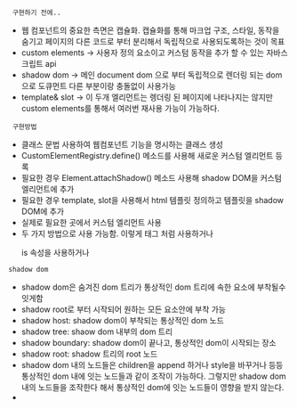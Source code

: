 ``` 구현하기 전에..```
* 웹 컴포넌트의 중요한 측면은 캡슐화. 캡슐화를 통해 마크업 구조, 스타일, 동작을 숨기고 페이지의 다른 코드로 부터 분리해서 독립적으로 사용되도록하는 것이 목표
* custom elements -> 사용자 정의 요소이고 커스텀 동작을 추가 할 수 있는 자바스크립트 api 
* shadow dom -> 메인 document dom 으로 부터 독립적으로 렌더링 되는 dom으로 도큐먼트 다른 부분이랑 충돌없이 사용가능
* template& slot -> 이 두개 엘리먼트는 렝더링 된 페이지에 나타나지는 않지만 custom elements를 통해서 여러번 재사용 가능이 가능하다.

``` 구현방법```
* 클래스 문법 사용하여 웹컴포넌트 기능을 명시하는 클래스 생성
* CustomElementRegistry.define() 메소드를 사용해 새로운 커스텀 엘리먼트 등록
* 필요한 경우 Element.attachShadow() 메소드 사용해 shadow DOM을 커스텀 엘리먼트에 추가
* 필요한 경우 template, slot을 사용해서 html 템플릿 정의하고 템플릿을 shadow DOM에 추가
* 실제로 필요한 곳에서 커스텀 엘리먼트 사용
* 두 가지 방법으로 사용 가능함. <popup-info> 이렇게 태그 처럼 사용하거나 <p is="word-count"/> is 속성을 사용하거나

``` shadow dom ```
* shadow dom은 숨겨진 dom 트리가 통상적인 dom 트리에 속한 요소에 부착될수 잇게함
* shadow root로 부터 시작되어 원하는 모든 요소안에 부착 가능
* shadow host: shadow dom이 부착되는 통상적인 dom 노드
* shadow tree: shaow dom 내부의 dom 트리
* shadow boundary: shadow dom이 끝나고, 통상적인 dom이 시작되는 장소
* shadow root: shadow 트리의 root 노드
* shadow dom 내의 노드들은 children을 append 하거나 style을 바꾸거나 등등 통상적인 dom 내에 잇는 노드들과 같이 조작이 가능하다. 그렇지만 shadow dom
내의 노드들을 조작한다 해서 통상적인 dom에 잇는 노드들이 영향을 받지 않는다.
* 